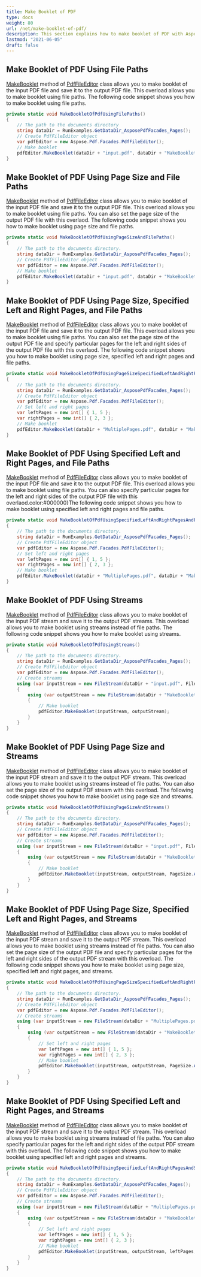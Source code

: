 ```yaml
---
title: Make Booklet of PDF
type: docs
weight: 80
url: /net/make-booklet-of-pdf/
description: This section explains how to make booklet of PDF with Aspose.PDF Facades using PdfFileEditor class.
lastmod: "2021-06-05"
draft: false
---
```

<script type="application/ld+json">
{
    "@context": "https://schema.org",
    "@type": "TechArticle",
    "headline": "Make Booklet of PDF",
    "alternativeHeadline": "Create Booklets from PDFs with Enhanced Flexibility",
    "abstract": "The Make Booklet of PDF feature in Aspose.PDF allows users to effortlessly create booklets from PDF files using the PdfFileEditor class. This functionality supports both file paths and streams, enabling customization of page sizes and the specification of left and right pages for enhanced output control. This powerful tool streamlines the booklet-making process, making it an essential resource for PDF manipulation",
    "author": {
        "@type": "Person",
        "name": "Anastasiia Holub",
        "givenName": "Anastasiia",
        "familyName": "Holub",
        "url": "https://www.linkedin.com/in/anastasiia-holub-750430225/"
    },
    "genre": "pdf document generation",
    "wordcount": "946",
    "proficiencyLevel": "Beginner",
    "publisher": {
        "@type": "Organization",
        "name": "Aspose.PDF for .NET",
        "url": "https://products.aspose.com/pdf",
        "logo": "https://www.aspose.cloud/templates/aspose/img/products/pdf/aspose_pdf-for-net.svg",
        "alternateName": "Aspose",
        "sameAs": [
            "https://facebook.com/aspose.pdf/",
            "https://twitter.com/asposepdf",
            "https://www.youtube.com/channel/UCmV9sEg_QWYPi6BJJs7ELOg/featured",
            "https://www.linkedin.com/company/aspose",
            "https://stackoverflow.com/questions/tagged/aspose",
            "https://aspose.quora.com/",
            "https://aspose.github.io/"
        ],
        "contactPoint": [
            {
                "@type": "ContactPoint",
                "telephone": "+1 903 306 1676",
                "contactType": "sales",
                "areaServed": "US",
                "availableLanguage": "en"
            },
            {
                "@type": "ContactPoint",
                "telephone": "+44 141 628 8900",
                "contactType": "sales",
                "areaServed": "GB",
                "availableLanguage": "en"
            },
            {
                "@type": "ContactPoint",
                "telephone": "+61 2 8006 6987",
                "contactType": "sales",
                "areaServed": "AU",
                "availableLanguage": "en"
            }
        ]
    },
    "url": "/net/make-booklet-of-pdf/",
    "mainEntityOfPage": {
        "@type": "WebPage",
        "@id": "/net/make-booklet-of-pdf/"
    },
    "dateModified": "2024-11-25",
    "description": "Aspose.PDF can perform not only simple and easy tasks but also cope with more complex goals. Check the next section for advanced users and developers."
}
</script>

## Make Booklet of PDF Using File Paths

[MakeBooklet](https://reference.aspose.com/pdf/net/aspose.pdf.facades/pdffileeditor/methods/makebooklet/index)  method of [PdfFileEditor](https://reference.aspose.com/pdf/net/aspose.pdf.facades/pdffileeditor) class allows you to make booklet of the input PDF file and save it to the output PDF file. This overload allows you to make booklet using file paths. The following code snippet shows you how to make booklet using file paths.

```csharp
private static void MakeBookletOfPdfUsingFilePaths()
{
    // The path to the documents directory
    string dataDir = RunExamples.GetDataDir_AsposePdfFacades_Pages();
    // Create PdfFileEditor object
    var pdfEditor = new Aspose.Pdf.Facades.PdfFileEditor();
    // Make booklet
    pdfEditor.MakeBooklet(dataDir + "input.pdf", dataDir + "MakeBookletUsingPaths_out.pdf");
}
```

## Make Booklet of PDF Using Page Size and File Paths

[MakeBooklet](https://reference.aspose.com/pdf/net/aspose.pdf.facades/pdffileeditor/methods/makebooklet/index)  method of [PdfFileEditor](https://reference.aspose.com/pdf/net/aspose.pdf.facades/pdffileeditor) class allows you to make booklet of the input PDF file and save it to the output PDF file. This overload allows you to make booklet using file paths. You can also set the page size of the output PDF file with this overlaod. The following code snippet shows you how to make booklet using page size and file paths.

```csharp
private static void MakeBookletOfPdfUsingPageSizeAndFilePaths()
{
    // The path to the documents directory.
    string dataDir = RunExamples.GetDataDir_AsposePdfFacades_Pages();
    // Create PdfFileEditor object
    var pdfEditor = new Aspose.Pdf.Facades.PdfFileEditor();
    // Make booklet
    pdfEditor.MakeBooklet(dataDir + "input.pdf", dataDir + "MakeBookletUsingPageSizeAndPaths_out.pdf", PageSize.A5);
}
```

## Make Booklet of PDF Using Page Size, Specified Left and Right Pages, and File Paths

[MakeBooklet](https://reference.aspose.com/pdf/net/aspose.pdf.facades/pdffileeditor/methods/makebooklet/index) method of [PdfFileEditor](https://reference.aspose.com/pdf/net/aspose.pdf.facades/pdffileeditor) class allows you to make booklet of the input PDF file and save it to the output PDF file. This overload allows you to make booklet using file paths. You can also set the page size of the output PDF file and specify particular pages for the left and right sides of the output PDF file with this overlaod. The following code snippet shows you how to make booklet using page size, specified left and right pages and file paths.


```csharp
private static void MakeBookletOfPdfUsingPageSizeSpecifiedLeftAndRightPagesAndFilePaths()
{
    // The path to the documents directory.
    string dataDir = RunExamples.GetDataDir_AsposePdfFacades_Pages();
    // Create PdfFileEditor object
    var pdfEditor = new Aspose.Pdf.Facades.PdfFileEditor();
    // Set left and right pages
    var leftPages = new int[] { 1, 5 };
    var rightPages = new int[] { 2, 3 };
    // Make booklet
    pdfEditor.MakeBooklet(dataDir + "MultiplePages.pdf", dataDir + "MakeBookletUsingLeftRightPagesAndPaths_out.pdf", PageSize.A5, leftPages, rightPages);
}
```

## Make Booklet of PDF Using Specified Left and Right Pages, and File Paths

[MakeBooklet](https://reference.aspose.com/pdf/net/aspose.pdf.facades/pdffileeditor/methods/makebooklet/index)  method of [PdfFileEditor](https://reference.aspose.com/pdf/net/aspose.pdf.facades/pdffileeditor) class allows you to make booklet of the input PDF file and save it to the output PDF file. This overload allows you to make booklet using file paths. You can also specify particular pages for the left and right sides of the output PDF file with this overlaod.color:#000000}The following code snippet shows you how to make booklet using specified left and right pages and file paths.

```csharp
private static void MakeBookletOfPdfUsingSpecifiedLeftAndRightPagesAndFilePaths()
{
    // The path to the documents directory.
    string dataDir = RunExamples.GetDataDir_AsposePdfFacades_Pages();
    // Create PdfFileEditor object
    var pdfEditor = new Aspose.Pdf.Facades.PdfFileEditor();
    // Set left and right pages
    var leftPages = new int[] { 1, 5 };
    var rightPages = new int[] { 2, 3 };
    // Make booklet
    pdfEditor.MakeBooklet(dataDir + "MultiplePages.pdf", dataDir + "MakeBookletUsingLeftRightPagesAndPaths_out.pdf", leftPages, rightPages);
}
```

## Make Booklet of PDF Using Streams

[MakeBooklet](https://reference.aspose.com/pdf/net/aspose.pdf.facades/pdffileeditor/methods/makebooklet/index)  method of [PdfFileEditor](https://reference.aspose.com/pdf/net/aspose.pdf.facades/pdffileeditor) class allows you to make booklet of the input PDF stream and save it to the output PDF streams. This overload allows you to make booklet using streams instead of file paths. The following code snippet shows you how to make booklet using streams.

```csharp
private static void MakeBookletOfPdfUsingStreams()
{
    // The path to the documents directory.
    string dataDir = RunExamples.GetDataDir_AsposePdfFacades_Pages();
    // Create PdfFileEditor object
    var pdfEditor = new Aspose.Pdf.Facades.PdfFileEditor();
    // Create streams
    using (var inputStream = new FileStream(dataDir + "input.pdf", FileMode.Open))
    {
        using (var outputStream = new FileStream(dataDir + "MakeBookletUsingStreams_out.pdf", FileMode.Create))
        {
            // Make booklet
            pdfEditor.MakeBooklet(inputStream, outputStream);
        }
    }
}
```

## Make Booklet of PDF Using Page Size and Streams

[MakeBooklet](https://reference.aspose.com/pdf/net/aspose.pdf.facades/pdffileeditor/methods/makebooklet/index)  method of [PdfFileEditor](https://reference.aspose.com/pdf/net/aspose.pdf.facades/pdffileeditor) class allows you to make booklet of the input PDF stream and save it to the output PDF stream. This overload allows you to make booklet using streams instead of file paths. You can also set the page size of the output PDF stream with this overload. The following code snippet shows you how to make booklet using page size and streams.

```csharp
private static void MakeBookletOfPdfUsingPageSizeAndStreams()
{
    // The path to the documents directory.
    string dataDir = RunExamples.GetDataDir_AsposePdfFacades_Pages();
    // Create PdfFileEditor object
    var pdfEditor = new Aspose.Pdf.Facades.PdfFileEditor();
    // Create streams
    using (var inputStream = new FileStream(dataDir + "input.pdf", FileMode.Open))
    {
        using (var outputStream = new FileStream(dataDir + "MakeBookletUsingPageSizeAndStreams_out.pdf", FileMode.Create))
        {
            // Make booklet
            pdfEditor.MakeBooklet(inputStream, outputStream, PageSize.A5);
        }
    }
}
```

## Make Booklet of PDF Using Page Size, Specified Left and Right Pages, and Streams

[MakeBooklet](https://reference.aspose.com/pdf/net/aspose.pdf.facades/pdffileeditor/methods/makebooklet/index)  method of [PdfFileEditor](https://reference.aspose.com/pdf/net/aspose.pdf.facades/pdffileeditor) class allows you to make booklet of the input PDF stream and save it to the output PDF stream. This overload allows you to make booklet using streams instead of file paths. You can also set the page size of the output PDF file and specify particular pages for the left and right sides of the output PDF stream with this overload. The following code snippet shows you how to make booklet using page size, specified left and right pages, and streams.

```csharp
private static void MakeBookletOfPdfUsingPageSizeSpecifiedLeftAndRightPagesAndStreams()
{
    // The path to the documents directory.
    string dataDir = RunExamples.GetDataDir_AsposePdfFacades_Pages();
    // Create PdfFileEditor object
    var pdfEditor = new Aspose.Pdf.Facades.PdfFileEditor();
    // Create streams
    using (var inputStream = new FileStream(dataDir + "MultiplePages.pdf", FileMode.Open))
    {
        using (var outputStream = new FileStream(dataDir + "MakeBookletUsingPageSizeLeftRightPagesAndStreams_out.pdf", FileMode.Create))
        {
            // Set left and right pages
            var leftPages = new int[] { 1, 5 };
            var rightPages = new int[] { 2, 3 };
            // Make booklet
            pdfEditor.MakeBooklet(inputStream, outputStream, PageSize.A5, leftPages, rightPages);
        }
    }
}
```

## Make Booklet of PDF Using Specified Left and Right Pages, and Streams

[MakeBooklet](https://reference.aspose.com/pdf/net/aspose.pdf.facades/pdffileeditor/methods/makebooklet/index)  method of [PdfFileEditor](https://reference.aspose.com/pdf/net/aspose.pdf.facades/pdffileeditor) class allows you to make booklet of the input PDF stream and save it to the output PDF stream. This overload allows you to make booklet using streams instead of file paths. You can also specify particular pages for the left and right sides of the output PDF stream with this overlaod. The following code snippet shows you how to make booklet using specified left and right pages and streams.

```csharp
private static void MakeBookletOfPdfUsingSpecifiedLeftAndRightPagesAndStreams()
{
    // The path to the documents directory.
    string dataDir = RunExamples.GetDataDir_AsposePdfFacades_Pages();
    // Create PdfFileEditor object
    var pdfEditor = new Aspose.Pdf.Facades.PdfFileEditor();
    // Create streams
    using (var inputStream = new FileStream(dataDir + "MultiplePages.pdf", FileMode.Open))
    {
        using (var outputStream = new FileStream(dataDir + "MakeBookletUsingLeftRightPagesAndStreams_out.pdf", FileMode.Create))
        {
            // Set left and right pages
            var leftPages = new int[] { 1, 5 };
            var rightPages = new int[] { 2, 3 };
            // Make booklet
            pdfEditor.MakeBooklet(inputStream, outputStream, leftPages, rightPages);
        }
    }
}
```